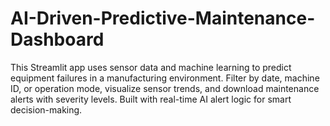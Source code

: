 # AI-Driven-Predictive-Maintenance-Dashboard
This Streamlit app uses sensor data and machine learning to predict equipment failures in a manufacturing environment. Filter by date, machine ID, or operation mode, visualize sensor trends, and download maintenance alerts with severity levels. Built with real-time AI alert logic for smart decision-making.
